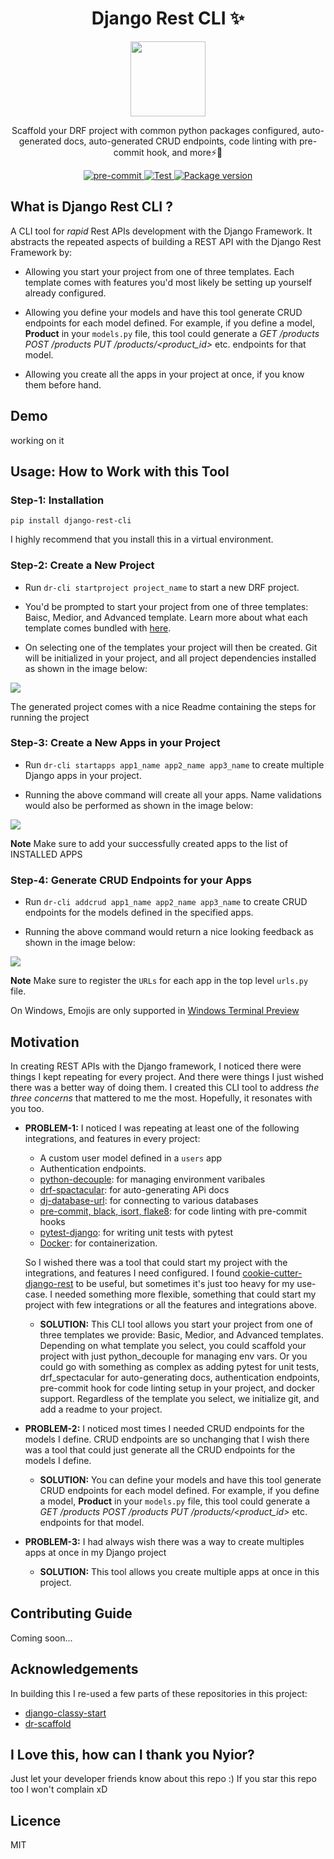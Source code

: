 <h1 align="center">
  Django Rest CLI ✨
</h1>

<p align="center">
  <img src="https://github.com/py-universe/django-rest-cli/blob/docs/assets/logo.png" width="120" height="120">
</p>

<p align="center">
   Scaffold your DRF project with common python packages configured, auto-generated docs, auto-generated CRUD endpoints, code linting with pre-commit hook, and more⚡🚀
</p>

<p align="center">
  <a href="https://github.com/pre-commit/pre-commit">
    <img src="https://img.shields.io/badge/pre--commit-enabled-brightgreen?logo=pre-commit&logoColor=white" alt="pre-commit">
  </a>

  <a href="https://github.com/tiangolo/typer/actions?query=workflow%3ATest" target="_blank">
      <img src="https://github.com/tiangolo/typer/workflows/Test/badge.svg" alt="Test">
  </a>
  <a href="https://pypi.org/project/typer" target="_blank">
      <img src="https://img.shields.io/pypi/v/typer?color=%2334D058&label=pypi%20package" alt="Package version">
  </a>
</p>


## What is Django Rest CLI ?
A CLI tool for _rapid_ Rest APIs development with the Django Framework.
It abstracts the repeated aspects of building a REST API with the Django Rest Framework by:

- Allowing you start your project from one of three templates. Each template comes with features you'd most likely be setting up yourself already configured.

- Allowing you define your models and have this tool generate CRUD endpoints for each model defined.
For example, if you define a model, **Product** in your `models.py` file, this tool could generate a _GET /products POST /products PUT /products/<product_id>_ etc. endpoints for that model.

- Allowing you create all the apps in your project at once, if you know them before hand.


## Demo
working on it

## Usage: How to Work with this Tool

### Step-1: Installation
```pip install django-rest-cli```

I highly recommend that you install this in a virtual environment.

### Step-2: Create a New Project
- Run ```dr-cli startproject project_name``` to start a new DRF project.

- You'd be prompted to start your project from one of three templates: Baisc, Medior, and Advanced template. Learn more about what each template comes bundled with [here](https://github.com/py-universe/django-rest-cli/blob/docs/templatesInfo.md).

- On selecting one of the templates your project will then be created. Git will be initialized in your project, and all project dependencies installed as shown in the image below:

<img src="https://github.com/py-universe/django-rest-cli/blob/docs/assets/startproject.PNG">

The generated project comes with a nice Readme containing the steps for running the project


### Step-3: Create a New Apps in your Project
- Run ```dr-cli startapps app1_name app2_name app3_name``` to create multiple Django apps in your project.

- Running the above command will create all your apps. Name validations would also be performed as shown in the image below:

<img src="https://github.com/py-universe/django-rest-cli/blob/docs/assets/createapps.PNG">

**Note** Make sure to add your successfully created apps to the list of INSTALLED APPS


### Step-4: Generate CRUD Endpoints for your Apps
- Run ```dr-cli addcrud app1_name app2_name app3_name``` to create CRUD endpoints for the models defined in the specified apps. 

- Running the above command would return a nice looking feedback as shown in the image below:

<img src="https://github.com/py-universe/django-rest-cli/blob/docs/assets/addcrud.PNG">

**Note** Make sure to register the `URLs` for each app in the top level `urls.py` file.

On Windows, Emojis are only supported in [Windows Terminal Preview](https://www.microsoft.com/en-us/p/windows-terminal-preview/9n8g5rfz9xk3?activetab=pivot:overviewtab)


## Motivation
In creating REST APIs with the Django framework, I noticed there were things I kept repeating for every project. And there were things I just wished there was a better way of doing them. I created this CLI tool to address _the three concerns_ that mattered to me the most. Hopefully, it resonates with you too.

- **PROBLEM-1:**  I noticed I was repeating at least one of the following integrations, and features in every project:
  - A custom user model defined in a `users` app
  - Authentication endpoints.
  - [python-decouple](https://pypi.org/project/python-decouple/): for managing environment varibales 
  - [drf-spactacular](https://drf-spectacular.readthedocs.io/en/latest/readme.html): for auto-generating APi docs 
  - [dj-database-url](https://github.com/jazzband/dj-database-url): for connecting to various databases 
  - [pre-commit, black, isort, flake8](https://ljvmiranda921.github.io/notebook/2018/06/21/precommits-using-black-and-flake8/): for code linting with pre-commit hooks 
  - [pytest-django](https://pytest-django.readthedocs.io/en/latest/): for writing unit tests with pytest 
  - [Docker](https://learndjango.com/tutorials/django-docker-and-postgresql-tutorial): for containerization. 

  So I wished there was a tool that could start my project with the integrations, and features I need configured. I found [cookie-cutter-django-rest](https://github.com/agconti/cookiecutter-django-rest) to be useful, but sometimes it's just too heavy for my use-case. I needed something more flexible, something that could start my project with few integrations or all the features and integrations above. 

  - **SOLUTION:** This CLI tool allows you start your project from one of three templates we provide: Basic, Medior, and Advanced templates. Depending on what template you select, you could scaffold your project with just python_decouple for managing env vars. Or you could go with something as complex as adding pytest for unit tests, drf_spectacular for auto-generating docs, authentication endpoints, pre-commit hook for code linting setup in your project, and docker support. Regardless of the template you select, we initialize git, and add a readme to your project.


- **PROBLEM-2:** I noticed most times I needed CRUD endpoints for the models I define. CRUD endpoints are so unchanging that I wish there was a tool that could just generate all the CRUD endpoints for the models I define.

  - **SOLUTION:** You can define your models and have this tool generate CRUD endpoints for each model defined. For example, if you define a model, **Product** in your `models.py` file, this tool could generate a _GET /products POST /products PUT /products/<product_id>_ etc. endpoints for that model.


- **PROBLEM-3:** I had always wish there was a way to create multiples apps at once in my Django project
  - **SOLUTION:** This tool allows you create multiple apps at once in this project.


## Contributing Guide
Coming soon... 


## Acknowledgements
In building this I re-used a few parts of these repositories in this project:
- [django-classy-start](https://github.com/mfonism/django-classy-start)
- [dr-scaffold](https://github.com/Abdenasser/dr_scaffold)


## I Love this, how can I thank you Nyior?
Just let your developer friends know about this repo :) If you star this repo too I won't complain xD


## Licence
MIT